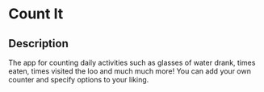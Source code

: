 # Count It

## Description
The app for counting daily activities such as glasses of water drank, times eaten, times visited the loo and much much more! You can add your own counter and specify options to your liking.
